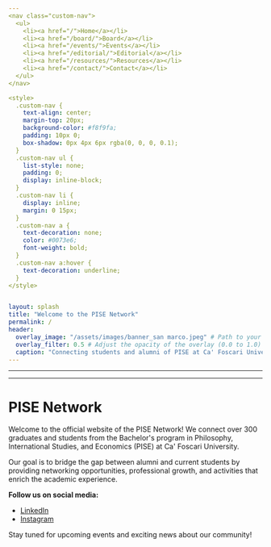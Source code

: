 ```yaml
---
<nav class="custom-nav">
  <ul>
    <li><a href="/">Home</a></li>
    <li><a href="/board/">Board</a></li>
    <li><a href="/events/">Events</a></li>
    <li><a href="/editorial/">Editorial</a></li>
    <li><a href="/resources/">Resources</a></li>
    <li><a href="/contact/">Contact</a></li>
  </ul>
</nav>

<style>
  .custom-nav {
    text-align: center;
    margin-top: 20px;
    background-color: #f8f9fa;
    padding: 10px 0;
    box-shadow: 0px 4px 6px rgba(0, 0, 0, 0.1);
  }
  .custom-nav ul {
    list-style: none;
    padding: 0;
    display: inline-block;
  }
  .custom-nav li {
    display: inline;
    margin: 0 15px;
  }
  .custom-nav a {
    text-decoration: none;
    color: #0073e6;
    font-weight: bold;
  }
  .custom-nav a:hover {
    text-decoration: underline;
  }
</style>


layout: splash
title: "Welcome to the PISE Network"
permalink: /
header:
  overlay_image: "/assets/images/banner_san marco.jpeg" # Path to your banner image
  overlay_filter: 0.5 # Adjust the opacity of the overlay (0.0 to 1.0)
  caption: "Connecting students and alumni of PISE at Ca' Foscari University"
---
```


---

---

# PISE Network

Welcome to the official website of the PISE Network! We connect over 300 graduates and students from the Bachelor's program in Philosophy, International Studies, and Economics (PISE) at Ca' Foscari University.

Our goal is to bridge the gap between alumni and current students by providing networking opportunities, professional growth, and activities that enrich the academic experience.

**Follow us on social media:**
- [LinkedIn](https://www.linkedin.com/groups/9804209/)
- [Instagram](https://instagram.com/pise_network_and_alumni/)

Stay tuned for upcoming events and exciting news about our community!
